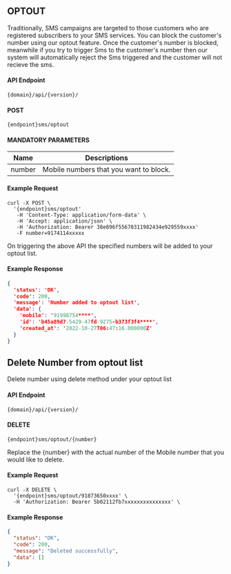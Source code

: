 ## OPTOUT

Traditionally, SMS campaigns are targeted to those customers who are registered subscribers to your SMS
services. You can block the customer's number using our optout feature. Once the customer's number is blocked, meanwhile if you try to trigger Sms to the customer's number then our system will automatically reject the Sms triggered and the customer will not recieve the sms.

#### API Endpoint

```
{domain}/api/{version}/
```

#### POST

```
{endpoint}sms/optout
```

#### MANDATORY PARAMETERS

| Name   | Descriptions                           |
| ------ | -------------------------------------- |
| number | Mobile numbers that you want to block. |

#### Example Request

```
curl -X POST \
  '{endpoint}sms/optout'
   -H 'Content-Type: application/form-data' \
   -H 'Accept: application/json' \
   -H 'Authorization: Bearer 38e896f55670311982434e929559xxxx'
   -F number=9174114xxxxx
```

On triggering the above API the specified numbers will be added to your optout list.

#### Example Response

```json
{
  'status': 'OK',
  'code': 200,
  'message': 'Number added to optout list',
  'data': {
    'mobile': '91998754****',
    'id': 'b45a89d7-5429-47fd-9275-b373f3f4****',
    'created_at': '2022-10-27T06:47:16.000000Z'
  }
}
```

## Delete Number from optout list

Delete number using delete method under your optout list

#### API Endpoint

```
{domain}/api/{version}/
```

#### DELETE

```
{endpoint}sms/optout/{number}
```

Replace the {number} with the actual number of the Mobile number that you would like to delete.

#### Example Request

```
curl -X DELETE \
  '{endpoint}sms/optout/91873650xxxx' \
  -H 'Authorization: Bearer 5b02112fb7xxxxxxxxxxxxxxx' \
```

#### Example Response

```json
{
  "status": "OK",
  "code": 200,
  "message": "Deleted successfully",
  "data": []
}
```
